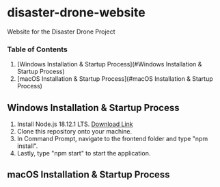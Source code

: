 # disaster-drone-website
Website for the Disaster Drone Project
### Table of Contents
1. [Windows Installation & Startup Process](#Windows Installation & Startup Process)
2. [macOS Installation & Startup Process](#macOS Installation & Startup Process)

## Windows Installation & Startup Process
1. Install Node.js 18.12.1 LTS.
[Download Link](https://nodejs.org/en/)
2. Clone this repository onto your machine.
3. In Command Prompt, navigate to the frontend folder and type "npm install".
4. Lastly, type "npm start" to start the application.

## macOS Installation & Startup Process
